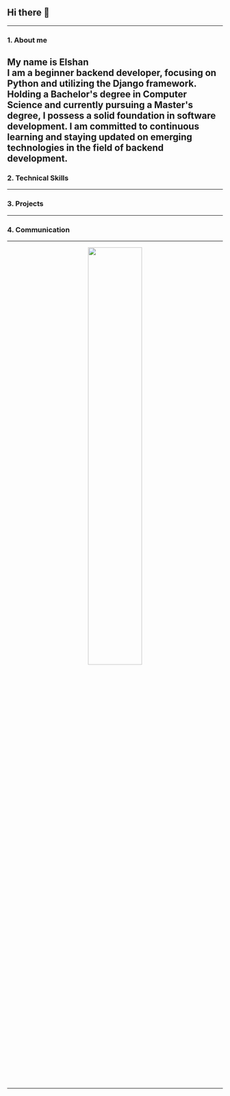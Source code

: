 ## Hi there 👋
---
### 1. About me

My name is Elshan</br>
I am a beginner backend developer, focusing on Python and utilizing the Django framework. Holding a Bachelor's degree in Computer Science and currently pursuing a Master's degree, I possess a solid foundation in software development. I am committed to continuous learning and staying updated on emerging technologies in the field of backend development.</br>
---
### 2. Technical Skills

---
### 3. Projects

---
### 4. Communication

---

<p align="center">
  <img height="50%" width="auto" src ="https://github-readme-stats.vercel.app/api/top-langs/?username=reyquazar&layout=compact&hide_border=true&theme=darcula&bg_color=00000000&langs_count=6&hide=jupyter%20notebook,tex,css,php&exclude_repo=Pacman-AI](https://github-readme-stats.vercel.app/api?username=anuraghazra&show_icons=true&theme=radical)https://github-readme-stats.vercel.app/api?username=anuraghazra&show_icons=true&theme=radical](https://github-readme-stats.vercel.app/api?username=anuraghazra&show_icons=true&theme=dark#gh-dark-mode-only)](https://github.com/anuraghazra/github-readme-stats#gh-dark-mode-only)https://github-readme-stats.vercel.app/api?username=anuraghazra&show_icons=true&theme=dark#gh-dark-mode-only)](https://github.com/anuraghazra/github-readme-stats#gh-dark-mode-only">
<br>

---

